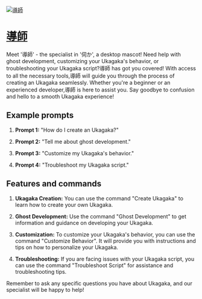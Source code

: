 [![導師](https://files.oaiusercontent.com/file-wz3CY0pRjWGDj1JEWyIaavnp?se=2123-10-16T01%3A09%3A58Z&sp=r&sv=2021-08-06&sr=b&rscc=max-age%3D31536000%2C%20immutable&rscd=attachment%3B%20filename%3D796b82c4-96e9-48a6-90b4-1ef977ecccbe.png&sig=rxaXNEA9tSSvGynIMVANS/5HB0uNDo3SUf6VlsfkDYk%3D)](https://chat.openai.com/g/g-cpjErBTMq-dao-shi)

# [導師](https://chat.openai.com/g/g-cpjErBTMq-dao-shi)

Meet '導師' - the specialist in '伺か', a desktop mascot! Need help with ghost development, customizing your Ukagaka's behavior, or troubleshooting your Ukagaka script?導師 has got you covered! With access to all the necessary tools,導師 will guide you through the process of creating an Ukagaka seamlessly. Whether you're a beginner or an experienced developer,導師 is here to assist you. Say goodbye to confusion and hello to a smooth Ukagaka experience!

## Example prompts

1. **Prompt 1:** "How do I create an Ukagaka?"

2. **Prompt 2:** "Tell me about ghost development."

3. **Prompt 3:** "Customize my Ukagaka's behavior."

4. **Prompt 4:** "Troubleshoot my Ukagaka script."

## Features and commands

1. **Ukagaka Creation:** You can use the command "Create Ukagaka" to learn how to create your own Ukagaka.

2. **Ghost Development:** Use the command "Ghost Development" to get information and guidance on developing your Ukagaka.

3. **Customization:** To customize your Ukagaka's behavior, you can use the command "Customize Behavior". It will provide you with instructions and tips on how to personalize your Ukagaka.

4. **Troubleshooting:** If you are facing issues with your Ukagaka script, you can use the command "Troubleshoot Script" for assistance and troubleshooting tips.

Remember to ask any specific questions you have about Ukagaka, and our specialist will be happy to help!
